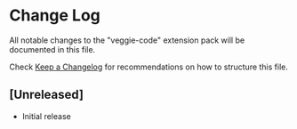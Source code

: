# Change Log

All notable changes to the "veggie-code" extension pack will be documented in this file.

Check [Keep a Changelog](http://keepachangelog.com/) for recommendations on how to structure this file.

## [Unreleased]

- Initial release
